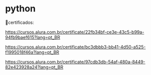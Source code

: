 # python

📑certificados:

https://cursos.alura.com.br/certificate/22fb34bf-ce3e-43c5-b99a-94fb9baef615?lang=pt_BR

https://cursos.alura.com.br/certificate/bc3dbbb3-bb41-4d50-a525-f1995018f46a?lang=pt_BR

https://cursos.alura.com.br/certificate/97cdb3db-54af-480a-8449-82e423928a24?lang=pt_BR
